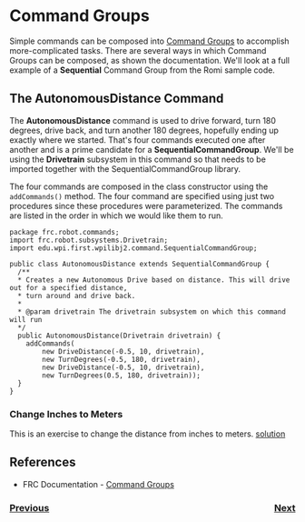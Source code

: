 # <a name="code"></a>Command Groups
Simple commands can be composed into [Command Groups](https://docs.wpilib.org/en/latest/docs/software/commandbased/command-groups.html) to accomplish more-complicated tasks. There are several ways in which Command Groups can be composed, as shown the documentation.  We'll look at a full example of a **Sequential** Command Group from the Romi sample code.

## The AutonomousDistance Command
The **AutonomousDistance** command is used to drive forward, turn 180 degrees, drive back, and turn another 180 degrees, hopefully ending up exactly where we started.  That's four commands executed one after another and is a prime candidate for a **SequentialCommandGroup**.
We'll be using the **Drivetrain** subsystem in this command so that needs to be imported together with the SequentialCommandGroup library.

The four commands are composed in the class constructor using the `addCommands()` method.  The four command are specified using just two procedures since these procedures were parameterized.  The commands are listed in the order in which we would like them to run.

    package frc.robot.commands;
    import frc.robot.subsystems.Drivetrain;
    import edu.wpi.first.wpilibj2.command.SequentialCommandGroup;

    public class AutonomousDistance extends SequentialCommandGroup {
      /**
      * Creates a new Autonomous Drive based on distance. This will drive out for a specified distance,
      * turn around and drive back.
      *
      * @param drivetrain The drivetrain subsystem on which this command will run
      */
      public AutonomousDistance(Drivetrain drivetrain) {
        addCommands(
            new DriveDistance(-0.5, 10, drivetrain),
            new TurnDegrees(-0.5, 180, drivetrain),
            new DriveDistance(-0.5, 10, drivetrain),
            new TurnDegrees(0.5, 180, drivetrain));
      }
    }

### Change Inches to Meters
This is an exercise to change the distance from inches to meters.  [solution](solutionInchMeters)


## References

- FRC Documentation - [Command Groups](https://docs.wpilib.org/en/latest/docs/software/commandbased/command-groups.html)

<h3><span style="float:left">
<a href="romiCommands">Previous</a></span>
<span style="float:right">
<a href="romiShuffleboard">Next</a></span></h3>